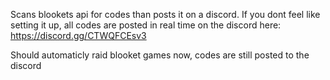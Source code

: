 Scans blookets api for codes than posts it on a discord.
If you dont feel like setting it up, all codes are posted in real time on the discord here: https://discord.gg/CTWQFCEsv3

Should automaticly raid blooket games now, codes are still posted to the discord
